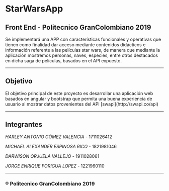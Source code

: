 # StarWarsApp

## Front End - Politecnico GranColombiano 2019


<p> Se implementará una APP con características funcionales y operativas
 que tienen como finalidad dar acceso mediante contenidos didácticos e
 información referente a las películas star wars, de manera que mediante la 
 aplicación mostremos personas, naves, especies, entre otros destacados en 
 dicha saga de películas, basados en el API expuesto. 
</p>

* * * 

## Objetivo

<p>
El objetivo principal de este proyecto es desarrollar una aplicación web 
 basados en angular y bootstrap que permita una buena experiencia de usuario 
 al mostrar datos provenientes del API  [swapi](http://swapi.co/api)
</p>


* * * * 


## Integrantes


*HARLEY ANTONIO GÓMEZ VALENCIA*   - 1711026412

_MICHAEL ALEXANDER ESPINOSA RICO_ - 1821981046

_DARWISON ORJUELA VALLEJO_        - 1911028061

_JORGE ENRIQUE FORIGUA LOPEZ_     - 1221960110

* * * 



### ® Politecnico GranColombiano 2019 